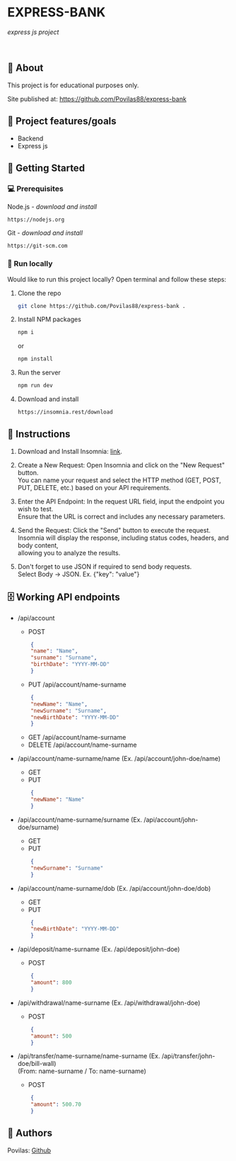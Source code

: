 # EXPRESS-BANK

_express js project_

<br>

## 🌟 About

This project is for educational purposes only.

Site published at: https://github.com/Povilas88/express-bank

## 🎯 Project features/goals

-   Backend
-   Express js

## 🧰 Getting Started

### 💻 Prerequisites

Node.js - _download and install_

```
https://nodejs.org
```

Git - _download and install_

```
https://git-scm.com
```

### 🏃 Run locally

Would like to run this project locally? Open terminal and follow these steps:

1. Clone the repo
    ```sh
    git clone https://github.com/Povilas88/express-bank .
    ```
2. Install NPM packages
    ```sh
    npm i
    ```
    or
    ```sh
    npm install
    ```
3. Run the server
    ```sh
    npm run dev
    ```
4. Download and install
    ```sh
    https://insomnia.rest/download
    ```

## 🧾 Instructions

1. Download and Install Insomnia: [link](https://insomnia.rest/download).

2. Create a New Request: Open Insomnia and click on the "New Request" button. <br>
   You can name your request and select the HTTP method (GET, POST, PUT, DELETE, etc.) based on your API requirements.

3. Enter the API Endpoint: In the request URL field, input the endpoint you wish to test.<br>
   Ensure that the URL is correct and includes any necessary parameters.

4. Send the Request: Click the "Send" button to execute the request. <br>
   Insomnia will display the response, including status codes, headers, and body content, <br> allowing you to analyze the results.

5. Don't forget to use JSON if required to send body requests. <br> Select Body -> JSON. Ex. {"key": "value"}

## 🗄 Working API endpoints

-   /api/account

    -   POST

    ```JSON
        {
        "name": "Name",
        "surname": "Surname",
        "birthDate": "YYYY-MM-DD"
        }
    ```

    -   PUT /api/account/name-surname

    ```JSON
        {
        "newName": "Name",
        "newSurname": "Surname",
        "newBirthDate": "YYYY-MM-DD"
        }
    ```

    -   GET /api/account/name-surname
    -   DELETE /api/account/name-surname

-   /api/account/name-surname/name (Ex. /api/account/john-doe/name)
    -   GET
    -   PUT
    ```JSON
        {
        "newName": "Name"
        }
    ```
-   /api/account/name-surname/surname (Ex. /api/account/john-doe/surname)
    -   GET
    -   PUT
    ```JSON
        {
        "newSurname": "Surname"
        }
    ```
-   /api/account/name-surname/dob (Ex. /api/account/john-doe/dob)

    -   GET
    -   PUT

    ```JSON
        {
        "newBirthDate": "YYYY-MM-DD"
        }
    ```

-   /api/deposit/name-surname (Ex. /api/deposit/john-doe)
    -   POST
    ```JSON
        {
        "amount": 800
        }
    ```
-   /api/withdrawal/name-surname (Ex. /api/withdrawal/john-doe)
    -   POST
    ```JSON
        {
        "amount": 500
        }
    ```
-   /api/transfer/name-surname/name-surname (Ex. /api/transfer/john-doe/bill-wall) <br>
    (From: name-surname / To: name-surname)
    -   POST
    ```JSON
        {
        "amount": 500.70
        }
    ```

## 🎅 Authors

Povilas: [Github](https://github.com/Povilas88)
